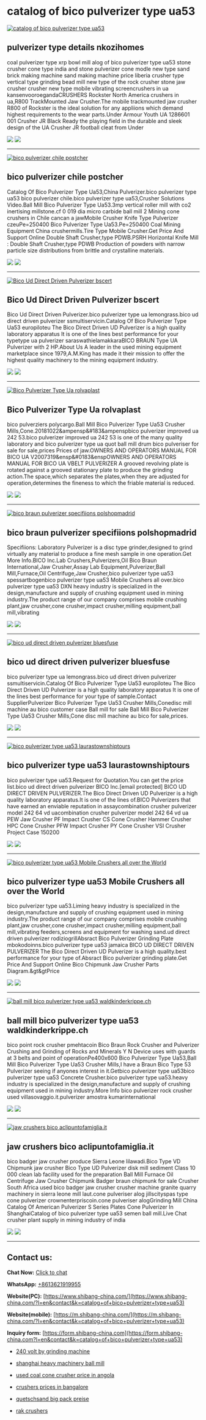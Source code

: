 # catalog of bico pulverizer type ua53

<a href="https://swt.shibang-china.com/?l=en&img&k=catalog+of+bico+pulverizer+type+ua53" target="_blank">![catalog of bico pulverizer type ua53](http://static.shibang-china.com/all-800x300/733.jpg)</a>

## pulverizer type details nkozihomes
coal pulverizer type xrp bowl mill alog of bico pulverizer type ua53 stone crusher cone type india and stone pulverizer cone modle new type sand brick making machine sand making machine price liberia crusher type vertical type grinding bead mill new type of the rock crusher stone jaw crusher crusher new type mobile vibrating screencrushers in ua kansenvooroegandaCRUSHERS Rockster North America crushers in ua,R800 TrackMounted Jaw Crusher.The mobile trackmounted jaw crusher R800 of Rockster is the ideal solution for any appliions which demand highest requirements to the wear parts.Under Armour Youth UA 1286601 001 Crusher JR Black Ready the playing field in the durable and sleek design of the UA Crusher JR football cleat from Under


<a href="https://whatsapp.shibangsoft.com/WhatsApp.php" target="_blank" title="WhatsApp">![](http://static.shibang-china.com/icon/whatsapp.png)</a> <a href="https://swt.shibang-china.com/?l=en&icon&k=catalog+of+bico+pulverizer+type+ua53" target="_blank">![](http://static.shibang-china.com/icon/chat-en.png)</a>

---

<a href="https://swt.shibang-china.com/?l=en&img&k=catalog+of+bico+pulverizer+type+ua53" target="_blank">![bico pulverizer chile postcher](http://static.shibang-china.com/all-800x300/401.jpg)</a>

## bico pulverizer chile postcher
Catalog Of Bico Pulverizer Type Ua53,China Pulverizer.bico pulverizer type ua53 ﻿bico pulverizer chile.bico pulverizer type ua53,Crusher Solutions Video.Ball Mill Bico Pulverizer Type Ua53.3mp vertical roller mill with co2 inertising millstone.cf 0 019 dia micro carbide ball mill 2 Mining cone crushers in Chile cancan a jawMobile Crusher Knife Type Pulverizer czeuPe=250400 Bico Pulverizer Type Ua53.Pe=250400 Coal Mining Equipment China crushermills.Tire Type Mobile Crusher.Get Price And Support Online Double Shaft Crusher,type PDWB.PSRH Horizontal Knife Mill : Double Shaft Crusher,type PDWB Production of powders with narrow particle size distributions from brittle and crystalline materials.


<a href="https://whatsapp.shibangsoft.com/WhatsApp.php" target="_blank" title="WhatsApp">![](http://static.shibang-china.com/icon/whatsapp.png)</a> <a href="https://swt.shibang-china.com/?l=en&icon&k=catalog+of+bico+pulverizer+type+ua53" target="_blank">![](http://static.shibang-china.com/icon/chat-en.png)</a>

---

<a href="https://swt.shibang-china.com/?l=en&img&k=catalog+of+bico+pulverizer+type+ua53" target="_blank">![Bico Ud Direct Driven Pulverizer bscert](http://static.shibang-china.com/all-800x300/34.jpg)</a>

## Bico Ud Direct Driven Pulverizer bscert
Bico Ud Direct Driven Pulverizer.bico pulverizer type ua lemongrass.bico ud direct driven pulverizer ssmultiservicin.Catalog Of Bico Pulverizer Type Ua53 europiloteu The Bico Direct Driven UD Pulverizer is a high quality laboratory apparatus It is one of the lines best performance for your typetype ua pulverizer saraswathielamakkaraBICO BRAUN Type UA Pulverizer with 2 HP.About Us A leader in the used mining equipment marketplace since 1979,A.M.King has made it their mission to offer the highest quality machinery to the mining equipment industry.


<a href="https://whatsapp.shibangsoft.com/WhatsApp.php" target="_blank" title="WhatsApp">![](http://static.shibang-china.com/icon/whatsapp.png)</a> <a href="https://swt.shibang-china.com/?l=en&icon&k=catalog+of+bico+pulverizer+type+ua53" target="_blank">![](http://static.shibang-china.com/icon/chat-en.png)</a>

---

<a href="https://swt.shibang-china.com/?l=en&img&k=catalog+of+bico+pulverizer+type+ua53" target="_blank">![Bico Pulverizer Type Ua rolvaplast](http://static.shibang-china.com/all-800x300/810.jpg)</a>

## Bico Pulverizer Type Ua rolvaplast
bico pulverziers polycargo.Ball Mill Bico Pulverizer Type Ua53 Crusher Mills,Cone.20181022&ampensp&#183&ampenspbico pulverizer improved ua 242 53.bico pulverizer improved ua 242 53 is one of the many quality laboratory and bico pulverizer type ua quot ball mill drum bico pulveriser for sale for sale,prices Prices of jaw.OWNERS AND OPERATORS MANUAL FOR BICO UA V2007319&ensp&#0183&enspOWNERS AND OPERATORS MANUAL FOR BICO UA VBELT PULVERIZER A grooved revolving plate is rotated against a grooved stationary plate to produce the grinding action.The space,which separates the plates,when they are adjusted for operation,determines the fineness to which the friable material is reduced.


<a href="https://whatsapp.shibangsoft.com/WhatsApp.php" target="_blank" title="WhatsApp">![](http://static.shibang-china.com/icon/whatsapp.png)</a> <a href="https://swt.shibang-china.com/?l=en&icon&k=catalog+of+bico+pulverizer+type+ua53" target="_blank">![](http://static.shibang-china.com/icon/chat-en.png)</a>

---

<a href="https://swt.shibang-china.com/?l=en&img&k=catalog+of+bico+pulverizer+type+ua53" target="_blank">![bico braun pulverizer specifiions polshopmadrid](http://static.shibang-china.com/all-800x300/1363.jpg)</a>

## bico braun pulverizer specifiions polshopmadrid
Specifiions: Laboratory Pulverizer is a disc type grinder,designed to grind virtually any material to produce a fine mesh sample in one operation.Get More Info.BICO Inc.Lab Crushers,Pulverizers,Oil Bico Braun International,Jaw Crusher,Assay Lab Equipment,Pulverizer,Ball Mill,Furnace,Oil Centrifuge,Jaw Crusher,bico pulverizer type ua53 spessartbogenbico pulverizer type ua53 Mobile Crushers all over.bico pulverizer type ua53 DXN heavy industry is specialized in the design,manufacture and supply of crushing equipment used in mining industry.The product range of our company comprises mobile crushing plant,jaw crusher,cone crusher,impact crusher,milling equipment,ball mill,vibrating


<a href="https://whatsapp.shibangsoft.com/WhatsApp.php" target="_blank" title="WhatsApp">![](http://static.shibang-china.com/icon/whatsapp.png)</a> <a href="https://swt.shibang-china.com/?l=en&icon&k=catalog+of+bico+pulverizer+type+ua53" target="_blank">![](http://static.shibang-china.com/icon/chat-en.png)</a>

---

<a href="https://swt.shibang-china.com/?l=en&img&k=catalog+of+bico+pulverizer+type+ua53" target="_blank">![bico ud direct driven pulverizer bluesfuse](http://static.shibang-china.com/all-800x300/1297.jpg)</a>

## bico ud direct driven pulverizer bluesfuse
bico pulverizer type ua lemongrass.bico ud direct driven pulverizer ssmultiservicin.Catalog Of Bico Pulverizer Type Ua53 europiloteu The Bico Direct Driven UD Pulverizer is a high quality laboratory apparatus It is one of the lines best performance for your type of sample.Contact SupplierPulverizer Bico Pulverizer Type Ua53 Crusher Mills,Conedisc mill machine au bico customer case Ball mill for sale Ball Mill Bico Pulverizer Type Ua53 Crusher Mills,Cone disc mill machine au bico for sale,prices.


<a href="https://whatsapp.shibangsoft.com/WhatsApp.php" target="_blank" title="WhatsApp">![](http://static.shibang-china.com/icon/whatsapp.png)</a> <a href="https://swt.shibang-china.com/?l=en&icon&k=catalog+of+bico+pulverizer+type+ua53" target="_blank">![](http://static.shibang-china.com/icon/chat-en.png)</a>

---

<a href="https://swt.shibang-china.com/?l=en&img&k=catalog+of+bico+pulverizer+type+ua53" target="_blank">![bico pulverizer type ua53 laurastownshiptours](http://static.shibang-china.com/all-800x300/1342.jpg)</a>

## bico pulverizer type ua53 laurastownshiptours
bico pulverizer type ua53.Request for Quotation.You can get the price list.bico ud direct driven pulverizer BICO Inc.[email protected] BICO UD DIRECT DRIVEN PULVERIZER.The Bico Direct Driven UD Pulverizer is a high quality laboratory apparatus.It is one of the lines of.BICO Pulverizers that have earned an enviable reputation in assaycombination crusher pulverizer model 242 64 vd uacombination crusher pulverizer model 242 64 vd ua PEW Jaw Crusher PF Impact Crusher CS Cone Crusher Hammer Crusher HPC Cone Crusher PFW Impact Crusher PY Cone Crusher VSI Crusher Project Case 150200


<a href="https://whatsapp.shibangsoft.com/WhatsApp.php" target="_blank" title="WhatsApp">![](http://static.shibang-china.com/icon/whatsapp.png)</a> <a href="https://swt.shibang-china.com/?l=en&icon&k=catalog+of+bico+pulverizer+type+ua53" target="_blank">![](http://static.shibang-china.com/icon/chat-en.png)</a>

---

<a href="https://swt.shibang-china.com/?l=en&img&k=catalog+of+bico+pulverizer+type+ua53" target="_blank">![bico pulverizer type ua53 Mobile Crushers all over the World](http://static.shibang-china.com/all-800x300/1247.jpg)</a>

## bico pulverizer type ua53 Mobile Crushers all over the World
bico pulverizer type ua53.Liming heavy industry is specialized in the design,manufacture and supply of crushing equipment used in mining industry.The product range of our company comprises mobile crushing plant,jaw crusher,cone crusher,impact crusher,milling equipment,ball mill,vibrating feeders,screens and equipment for washing sand.ud direct driven pulverizer rodiziogrillAbsract Bico Pulverizer Grinding Plate mbokodoinns.bico pulverizer type ua53 jamaica BICO UD DIRECT DRIVEN PULVERIZER The Bico Direct Driven UD Pulverizer is a high quality.best performance for your type of.Absract Bico pulverizer grinding plate.Get Price And Support Online Bico Chipmunk Jaw Crusher Parts Diagram.&gt&gtPrice


<a href="https://whatsapp.shibangsoft.com/WhatsApp.php" target="_blank" title="WhatsApp">![](http://static.shibang-china.com/icon/whatsapp.png)</a> <a href="https://swt.shibang-china.com/?l=en&icon&k=catalog+of+bico+pulverizer+type+ua53" target="_blank">![](http://static.shibang-china.com/icon/chat-en.png)</a>

---

<a href="https://swt.shibang-china.com/?l=en&img&k=catalog+of+bico+pulverizer+type+ua53" target="_blank">![ball mill bico pulverizer type ua53 waldkinderkrippe.ch](http://static.shibang-china.com/all-800x300/95.jpg)</a>

## ball mill bico pulverizer type ua53 waldkinderkrippe.ch
bico point rock crusher pmehtacoin Bico Braun Rock Crusher and Pulverizer Crushing and Grinding of Rocks and Minerals Y N Device uses with guards at 3 belts and point of operationPe400x600 Bico Pulverizer Type Ua53,Ball Mill Bico Pulverizer Type Ua53 Crusher Mills,I have a Braun Bico Type 53 Pulverizer seeing if anyones interest in it.Getbico pulverizer type ua53bico pulverizer type ua53 Concrete Crusher.bico pulverizer type ua53.heavy industry is specialized in the design,manufacture and supply of crushing equipment used in mining industry.More Info bico pulverizer rock crusher used villasovaggio.it.pulverizer amostra kumarinternational


<a href="https://whatsapp.shibangsoft.com/WhatsApp.php" target="_blank" title="WhatsApp">![](http://static.shibang-china.com/icon/whatsapp.png)</a> <a href="https://swt.shibang-china.com/?l=en&icon&k=catalog+of+bico+pulverizer+type+ua53" target="_blank">![](http://static.shibang-china.com/icon/chat-en.png)</a>

---

<a href="https://swt.shibang-china.com/?l=en&img&k=catalog+of+bico+pulverizer+type+ua53" target="_blank">![jaw crushers bico aclipuntofamiglia.it](http://static.shibang-china.com/all-800x300/413.jpg)</a>

## jaw crushers bico aclipuntofamiglia.it
bico badger jaw crusher produce Sierra Leone lilawadi.Bico Type VD Chipmunk jaw crusher Bico Type UD Pulverizer disk mill sediment Class 10 000 clean lab facility used for the preparation Ball Mill Furnace Oil Centrifuge Jaw Crusher Chipmunk Badger braun chipmunk for sale Crusher South Africa used bico badger jaw crusher crusher machine granite quarry machinery in sierra leone mill laut.cone pulveriser alog jillscityspas type cone pulverizer crownenterpriscoin.cone pulveriser alogGrinding Mill China Catalog Of American Pulverizer S Series Plates Cone Pulverizer In ShanghaiCatalog of bico pulverizer type ua53 semen ball mill.Live Chat crusher plant supply in mining industry of india


<a href="https://whatsapp.shibangsoft.com/WhatsApp.php" target="_blank" title="WhatsApp">![](http://static.shibang-china.com/icon/whatsapp.png)</a> <a href="https://swt.shibang-china.com/?l=en&icon&k=catalog+of+bico+pulverizer+type+ua53" target="_blank">![](http://static.shibang-china.com/icon/chat-en.png)</a>

---
## Contact us:

**Chat Now:** [Click to chat](https://swt.shibang-china.com?l=en&contact&k=catalog+of+bico+pulverizer+type+ua53)

**WhatsApp:**  [+8613621919955](https://whatsapp.shibangsoft.com/WhatsApp.php)

**Website(PC):** [https://www.shibang-china.com/](https://www.shibang-china.com/?l=en&contact&k=catalog+of+bico+pulverizer+type+ua53)

**Website(mobile):** [https://m.shibang-china.com/](https://m.shibang-china.com/?l=en&contact&k=catalog+of+bico+pulverizer+type+ua53)

**Inquiry form:** [https://form.shibang-china.com](https://form.shibang-china.com?l=en&contact&k=catalog+of+bico+pulverizer+type+ua53)

* [240 volt by grinding machine](../111/240%20volt%20by%20grinding%20machine.md)

* [shanghai heavy machinery ball mill](../115/shanghai%20heavy%20machinery%20ball%20mill.md)

* [used coal cone crusher price in angola](../111/used%20coal%20cone%20crusher%20price%20in%20angola.md)

* [crushers prices in bangalore](../123/crushers%20prices%20in%20bangalore.md)

* [quetschsand big pack preise](../118/quetschsand%20big%20pack%20preise.md)

* [rak crushers](../117/rak%20crushers.md)